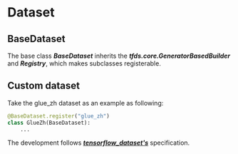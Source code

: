 # Dataset

## BaseDataset

The base class ***BaseDataset*** inherits the ***tfds.core.GeneratorBasedBuilder*** and ***Registry***, which makes subclasses registerable.

## Custom dataset

Take the glue_zh dataset as an example as following:

```python
@BaseDataset.register("glue_zh")
class GlueZh(BaseDataset):
    ...
```
The development follows ***[tensorflow_dataset's](https://www.tensorflow.org/datasets)*** specification.

